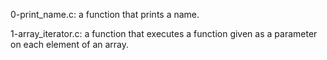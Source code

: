 0-print_name.c: a function that prints a name.

1-array_iterator.c: a function that executes a function given as a parameter on each element of an array.
